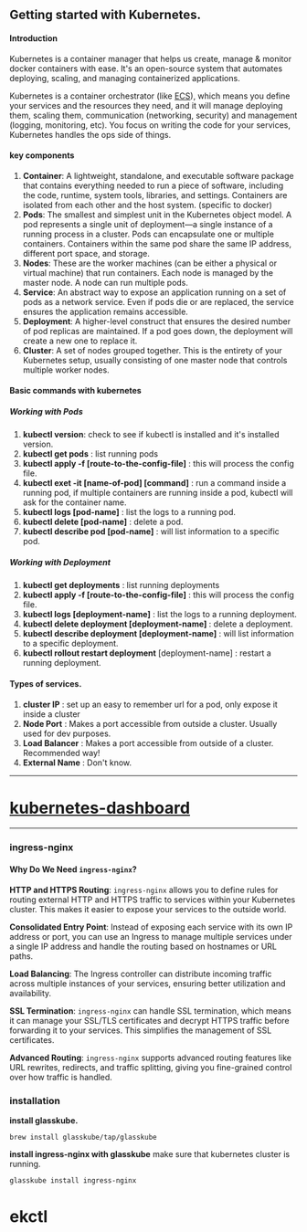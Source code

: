 


## Getting started with Kubernetes.
#### Introduction
Kubernetes is a container manager that helps us create, manage & monitor docker containers with ease. It's an open-source system that automates deploying, scaling, and managing containerized applications.

Kubernetes is a container orchestrator (like [ECS](https://newsletter.simpleaws.dev/p/simple-aws-4-ecs)), which means you define your services and the resources they need, and it will manage deploying them, scaling them, communication (networking, security) and management (logging, monitoring, etc). You focus on writing the code for your services, Kubernetes handles the ops side of things.

#### key components

1. **Container**: A lightweight, standalone, and executable software package that contains everything needed to run a piece of software, including the code, runtime, system tools, libraries, and settings. Containers are isolated from each other and the host system. (specific to docker)
2. **Pods**: The smallest and simplest unit in the Kubernetes object model. A pod represents a single unit of deployment—a single instance of a running process in a cluster. Pods can encapsulate one or multiple containers. Containers within the same pod share the same IP address, different port space, and storage.
3. **Nodes**: These are the worker machines (can be either a physical or virtual machine) that run containers. Each node is managed by the master node. A node can run multiple pods.
4. **Service**: An abstract way to expose an application running on a set of pods as a network service. Even if pods die or are replaced, the service ensures the application remains accessible.
5. **Deployment**: A higher-level construct that ensures the desired number of pod replicas are maintained. If a pod goes down, the deployment will create a new one to replace it.
6. **Cluster**: A set of nodes grouped together. This is the entirety of your Kubernetes setup, usually consisting of one master node that controls multiple worker nodes.

#### Basic commands with kubernetes

##### Working with Pods
1. **kubectl version**: check to see if kubectl is installed and it's installed version.
2. **kubectl get pods** : list running pods
3. **kubectl apply -f [route-to-the-config-file]** : this will process the config file.
4. **kubectl exet -it [name-of-pod]  [command]** : run a command inside a running pod, if multiple containers are running inside a pod, kubectl will ask for the container name.
5. **kubectl logs [pod-name]** : list the logs to a running pod.
6. **kubectl delete [pod-name]** : delete a pod.
7. **kubectl describe pod [pod-name]** : will list information to a specific pod.

##### Working with Deployment
1. **kubectl get deployments** : list running deployments
2. **kubectl apply -f [route-to-the-config-file]** : this will process the config file.
3. **kubectl logs [deployment-name]** : list the logs to a running deployment.
4. **kubectl delete deployment [deployment-name]** : delete a deployment.
5. **kubectl describe deployment [deployment-name]** : will list information to a specific deployment.
6. __kubectl rollout restart deployment__ [deployment-name] : restart a running deployment.

#### Types of services.

1. __cluster IP__ : set up an easy to remember url for a pod, only expose it inside a cluster
2. __Node Port__ : Makes a port accessible from outside a cluster. Usually used for dev purposes.
3. __Load Balancer__ : Makes a port accessible from outside of a cluster. Recommended way!
4. __External Name__ : Don't know.
   
---

# [kubernetes-dashboard](http://localhost:8001/api/v1/namespaces/kubernetes-dashboard/services/https:kubernetes-dashboard:/proxy)

---

### ingress-nginx 

#### Why Do We Need `ingress-nginx`?

**HTTP and HTTPS Routing**:
`ingress-nginx` allows you to define rules for routing external HTTP and HTTPS traffic to services within your Kubernetes cluster. This makes it easier to expose your services to the outside world.
    
**Consolidated Entry Point**:
Instead of exposing each service with its own IP address or port, you can use an Ingress to manage multiple services under a single IP address and handle the routing based on hostnames or URL paths.
    
**Load Balancing**:
The Ingress controller can distribute incoming traffic across multiple instances of your services, ensuring better utilization and availability.
    
**SSL Termination**:
`ingress-nginx` can handle SSL termination, which means it can manage your SSL/TLS certificates and decrypt HTTPS traffic before forwarding it to your services. This simplifies the management of SSL certificates.
    
**Advanced Routing**:
`ingress-nginx` supports advanced routing features like URL rewrites, redirects, and traffic splitting, giving you fine-grained control over how traffic is handled.

### installation 

**install glasskube.**
```
brew install glasskube/tap/glasskube
```

**install ingress-nginx with glasskube**
make sure that kubernetes cluster is running.
```
glasskube install ingress-nginx
```



# ekctl 
